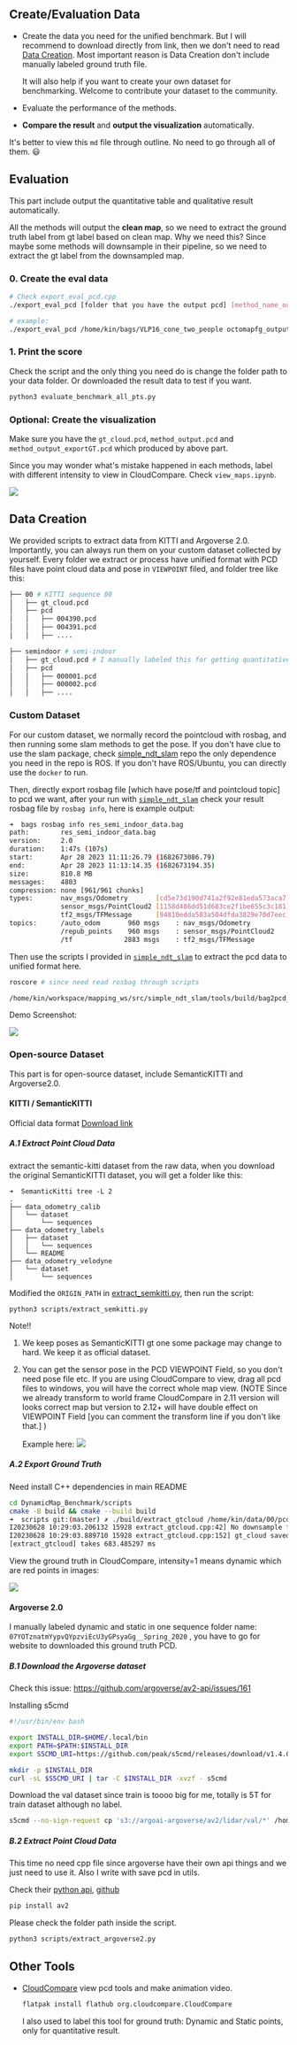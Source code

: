 Create/Evaluation Data
---

- Create the data you need for the unified benchmark. But I will recommend to download directly from link, then we don't need to read <u>Data Creation</u>. Most important reason is Data Creation don't include manually labeled ground truth file.

  It will also help if you want to create your own dataset for benchmarking. Welcome to contribute your dataset to the community.
- Evaluate the performance of the methods. 
- **Compare the result** and **output the visualization** automatically.

It's better to view this `md` file through outline. No need to go through all of them. 😃

## Evaluation

This part include output the quantitative table and qualitative result automatically.

All the methods will output the **clean map**, so we need to extract the ground truth label from gt label based on clean map. Why we need this? Since maybe some methods will downsample in their pipeline, so we need to extract the gt label from the downsampled map.

### 0. Create the eval data
```bash
# Check export_eval_pcd.cpp
./export_eval_pcd [folder that you have the output pcd] [method_name_output.pcd] [min_dis to view as the same point]

# example:
./export_eval_pcd /home/kin/bags/VLP16_cone_two_people octomapfg_output.pcd 0.05
```

### 1. Print the score
Check the script and the only thing you need do is change the folder path to your data folder. Or downloaded the result data to test if you want.
```bash
python3 evaluate_benchmark_all_pts.py
```

### Optional: Create the visualization

Make sure you have the `gt_cloud.pcd`, `method_output.pcd` and `method_output_exportGT.pcd` which produced by above part.

Since you may wonder what's mistake happened in each methods, label with different intensity to view in CloudCompare. Check `view_maps.ipynb`. 

![](../assets/imgs/demo_qualitative.png)

## Data Creation

We provided scripts to extract data from KITTI and Argoverse 2.0. Importantly, you can always run them on your custom dataset collected by yourself. Every folder we extract or process have unified format with PCD files have point cloud data and pose in `VIEWPOINT` filed, and folder tree like this:
```bash
├── 00 # KITTI sequence 00
│   ├── gt_cloud.pcd
│   ├── pcd
│   │   ├── 004390.pcd
│   │   ├── 004391.pcd
│   │   ├── ....

├── semindoor # semi-indoor
│   ├── gt_cloud.pcd # I manually labeled this for getting quantitative result
│   ├── pcd
│   │   ├── 000001.pcd
│   │   ├── 000002.pcd
│   │   ├── ....
```

### Custom Dataset

For our custom dataset, we normally record the pointcloud with rosbag, and then running some slam methods to get the pose. If you don't have clue to use the slam package, check [simple_ndt_slam](https://github.com/Kin-Zhang/simple_ndt_slam) repo the only dependence you need in the repo is ROS. If you don't have ROS/Ubuntu, you can directly use the `docker` to run.

Then, directly export rosbag file [which have pose/tf and pointcloud topic] to pcd we want, after your run with [`simple_ndt_slam`](https://github.com/Kin-Zhang/simple_ndt_slam) check your result rosbag file by `rosbag info`, here is example output:
```bash
➜  bags rosbag info res_semi_indoor_data.bag
path:        res_semi_indoor_data.bag
version:     2.0
duration:    1:47s (107s)
start:       Apr 28 2023 11:11:26.79 (1682673086.79)
end:         Apr 28 2023 11:13:14.35 (1682673194.35)
size:        810.8 MB
messages:    4803
compression: none [961/961 chunks]
types:       nav_msgs/Odometry       [cd5e73d190d741a2f92e81eda573aca7]
             sensor_msgs/PointCloud2 [1158d486dd51d683ce2f1be655c3c181]
             tf2_msgs/TFMessage      [94810edda583a504dfda3829e70d7eec]
topics:      /auto_odom       960 msgs    : nav_msgs/Odometry      
             /repub_points    960 msgs    : sensor_msgs/PointCloud2
             /tf             2883 msgs    : tf2_msgs/TFMessage

```

Then use the scripts I provided in [`simple_ndt_slam`](https://github.com/Kin-Zhang/simple_ndt_slam) to extract the pcd data to unified format here.

```bash
roscore # since need read rosbag through scripts

/home/kin/workspace/mapping_ws/src/simple_ndt_slam/tools/build/bag2pcd_tf /home/kin/bags/res_semi_indoor_data.bag /home/kin/data/semindoor /repub_points map 1 # 1 for save raw map also since some methods need use it in the framework.
```

Demo Screenshot:

![](../assets/imgs/semindoor_data_preview.png)
### Open-source Dataset

This part is for open-source dataset, include SemanticKITTI and Argoverse2.0.

#### KITTI / SemanticKITTI

Official data format [Download link](http://www.semantic-kitti.org/dataset.html#download)

##### A.1 Extract Point Cloud Data

extract the semantic-kitti dataset from the raw data, when you download the original SemanticKITTI dataset, you will get a folder like this:
```
➜  SemanticKitti tree -L 2
.
├── data_odometry_calib
│   └── dataset
│       └── sequences
├── data_odometry_labels
│   ├── dataset
│   │   └── sequences
│   └── README
├── data_odometry_velodyne
│   └── dataset
│       └── sequences
```

Modified the `ORIGIN_PATH` in [extract_semkitti.py](py/data/extract_semkitti.py), then run the script:
```
python3 scripts/extract_semkitti.py
```

Note!! 

1. We keep poses as SemanticKITTI gt one some package may change to hard. We keep it as official dataset.
2. You can get the sensor pose in the PCD VIEWPOINT Field, so you don't need pose file etc. If you are using CloudCompare to view, drag all pcd files to windows, you will have the correct whole map view. (NOTE Since we already transform to world frame CloudCompare in 2.11 version will looks correct map but version to 2.12+ will have double effect on VIEWPOINT Field [you can comment the transform line if you don't like that.] )
	
	Example here:
	![](../assets/imgs/kitti_01_data_demo.png)

##### A.2 Export Ground Truth

Need install C++ dependencies in main README

```bash
cd DynamicMap_Benchmark/scripts
cmake -B build && cmake --build build 
➜  scripts git:(master) ✗ ./build/extract_gtcloud /home/kin/data/00/pcd
I20230628 10:29:03.206132 15928 extract_gtcloud.cpp:42] No downsample flag, set to 0, save all points
I20230628 10:29:03.889710 15928 extract_gtcloud.cpp:152] gt_cloud saved to /home/kin/data/00/gt_cloud.pcd Check file there
[extract_gtcloud] takes 683.485297 ms
```

View the ground truth in CloudCompare, intensity=1 means dynamic which are red points in images:

![](../assets/imgs/kitti_gt.png)

#### Argoverse 2.0

I manually labeled dynamic and static in one sequence folder name: `07YOTznatmYypvQYpzviEcU3yGPsyaGg__Spring_2020` , you have to go for website to downloaded this ground truth PCD.

##### B.1 Download the Argoverse dataset

Check this issue: https://github.com/argoverse/av2-api/issues/161

Installing s5cmd

```bash
#!/usr/bin/env bash

export INSTALL_DIR=$HOME/.local/bin
export PATH=$PATH:$INSTALL_DIR
export S5CMD_URI=https://github.com/peak/s5cmd/releases/download/v1.4.0/s5cmd_1.4.0_$(uname | sed 's/Darwin/macOS/g')-64bit.tar.gz

mkdir -p $INSTALL_DIR
curl -sL $S5CMD_URI | tar -C $INSTALL_DIR -xvzf - s5cmd
```

Download the val dataset since train is toooo big for me, totally is 5T for train dataset although no label.

```bash
s5cmd --no-sign-request cp 's3://argoai-argoverse/av2/lidar/val/*' /home/kin/bags/av2/val
```

##### B.2 Extract Point Cloud Data

This time no need cpp file since argoverse have their own api things and we just need to use it. Also I write with save pcd in utils.

Check their [python api](https://pypi.org/project/av2/), [github](https://github.com/argoverse/av2-api)
```bash
pip install av2
```

Please check the folder path inside the script.
```bash
python3 scripts/extract_argoverse2.py
```



## Other Tools

- [CloudCompare](https://www.danielgm.net/cc/) view pcd tools and make animation video.
    ```bash
    flatpak install flathub org.cloudcompare.CloudCompare
    ```
    I also used to label this tool for ground truth: Dynamic and Static points, only for quantitative result.
